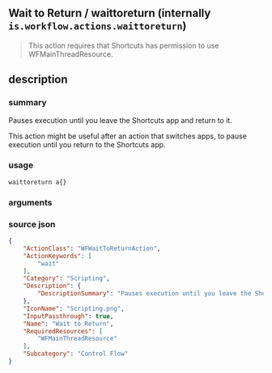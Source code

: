 
## Wait to Return / waittoreturn (internally `is.workflow.actions.waittoreturn`)


> This action requires that Shortcuts has permission to use WFMainThreadResource.


## description
### summary
Pauses execution until you leave the Shortcuts app and return to it.

This action might be useful after an action that switches apps, to pause execution until you return to the Shortcuts app.


### usage
`waittoreturn a{}`

### arguments


### source json

```json
{
	"ActionClass": "WFWaitToReturnAction",
	"ActionKeywords": [
		"wait"
	],
	"Category": "Scripting",
	"Description": {
		"DescriptionSummary": "Pauses execution until you leave the Shortcuts app and return to it.\n\nThis action might be useful after an action that switches apps, to pause execution until you return to the Shortcuts app."
	},
	"IconName": "Scripting.png",
	"InputPassthrough": true,
	"Name": "Wait to Return",
	"RequiredResources": [
		"WFMainThreadResource"
	],
	"Subcategory": "Control Flow"
}
```
